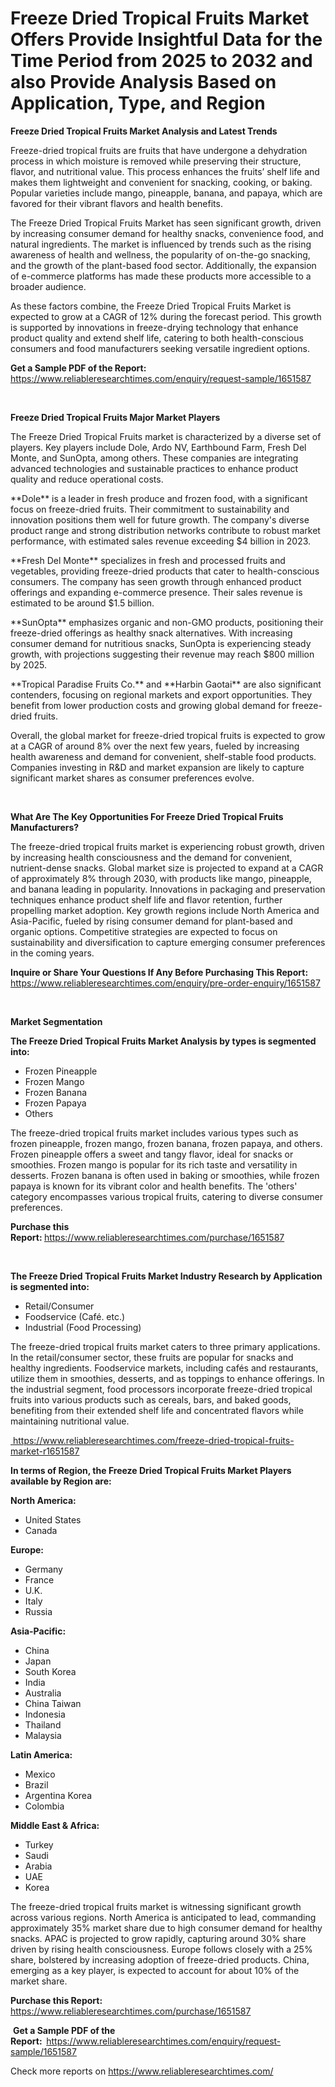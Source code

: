<p><h1>Freeze Dried Tropical Fruits Market Offers Provide Insightful Data for the Time Period from 2025 to 2032 and also Provide Analysis Based on Application, Type, and Region</h1></p><p><strong>Freeze Dried Tropical Fruits Market Analysis and Latest Trends</strong></p>
<p><p>Freeze-dried tropical fruits are fruits that have undergone a dehydration process in which moisture is removed while preserving their structure, flavor, and nutritional value. This process enhances the fruits’ shelf life and makes them lightweight and convenient for snacking, cooking, or baking. Popular varieties include mango, pineapple, banana, and papaya, which are favored for their vibrant flavors and health benefits.</p><p>The Freeze Dried Tropical Fruits Market has seen significant growth, driven by increasing consumer demand for healthy snacks, convenience food, and natural ingredients. The market is influenced by trends such as the rising awareness of health and wellness, the popularity of on-the-go snacking, and the growth of the plant-based food sector. Additionally, the expansion of e-commerce platforms has made these products more accessible to a broader audience.</p><p>As these factors combine, the Freeze Dried Tropical Fruits Market is expected to grow at a CAGR of 12% during the forecast period. This growth is supported by innovations in freeze-drying technology that enhance product quality and extend shelf life, catering to both health-conscious consumers and food manufacturers seeking versatile ingredient options.</p></p>
<p><strong>Get a Sample PDF of the Report:&nbsp;</strong> <a href="https://www.reliableresearchtimes.com/enquiry/request-sample/1651587?utm_campaign=2956&utm_medium=2&utm_source=Github&utm_content=ia&utm_term=23032025&utm_id=freeze-dried-tropical-fruits">https://www.reliableresearchtimes.com/enquiry/request-sample/1651587</a></p>
<p>&nbsp;</p>
<p><strong>Freeze Dried Tropical Fruits Major Market Players</strong></p>
<p><p>The Freeze Dried Tropical Fruits market is characterized by a diverse set of players. Key players include Dole, Ardo NV, Earthbound Farm, Fresh Del Monte, and SunOpta, among others. These companies are integrating advanced technologies and sustainable practices to enhance product quality and reduce operational costs.</p><p>**Dole** is a leader in fresh produce and frozen food, with a significant focus on freeze-dried fruits. Their commitment to sustainability and innovation positions them well for future growth. The company's diverse product range and strong distribution networks contribute to robust market performance, with estimated sales revenue exceeding $4 billion in 2023.</p><p>**Fresh Del Monte** specializes in fresh and processed fruits and vegetables, providing freeze-dried products that cater to health-conscious consumers. The company has seen growth through enhanced product offerings and expanding e-commerce presence. Their sales revenue is estimated to be around $1.5 billion.</p><p>**SunOpta** emphasizes organic and non-GMO products, positioning their freeze-dried offerings as healthy snack alternatives. With increasing consumer demand for nutritious snacks, SunOpta is experiencing steady growth, with projections suggesting their revenue may reach $800 million by 2025.</p><p>**Tropical Paradise Fruits Co.** and **Harbin Gaotai** are also significant contenders, focusing on regional markets and export opportunities. They benefit from lower production costs and growing global demand for freeze-dried fruits.</p><p>Overall, the global market for freeze-dried tropical fruits is expected to grow at a CAGR of around 8% over the next few years, fueled by increasing health awareness and demand for convenient, shelf-stable food products. Companies investing in R&D and market expansion are likely to capture significant market shares as consumer preferences evolve.</p></p>
<p>&nbsp;</p>
<p><strong>What Are The Key Opportunities For Freeze Dried Tropical Fruits Manufacturers?</strong></p>
<p><p>The freeze-dried tropical fruits market is experiencing robust growth, driven by increasing health consciousness and the demand for convenient, nutrient-dense snacks. Global market size is projected to expand at a CAGR of approximately 8% through 2030, with products like mango, pineapple, and banana leading in popularity. Innovations in packaging and preservation techniques enhance product shelf life and flavor retention, further propelling market adoption. Key growth regions include North America and Asia-Pacific, fueled by rising consumer demand for plant-based and organic options. Competitive strategies are expected to focus on sustainability and diversification to capture emerging consumer preferences in the coming years.</p></p>
<p><strong>Inquire or Share Your Questions If Any Before Purchasing This Report:</strong> <a href="https://www.reliableresearchtimes.com/enquiry/pre-order-enquiry/1651587?utm_campaign=2956&utm_medium=2&utm_source=Github&utm_content=ia&utm_term=23032025&utm_id=freeze-dried-tropical-fruits">https://www.reliableresearchtimes.com/enquiry/pre-order-enquiry/1651587</a></p>
<p>&nbsp;</p>
<p><strong>Market Segmentation</strong></p>
<p><strong>The Freeze Dried Tropical Fruits Market Analysis by types is segmented into:</strong></p>
<p><ul><li>Frozen Pineapple</li><li>Frozen Mango</li><li>Frozen Banana</li><li>Frozen Papaya</li><li>Others</li></ul></p>
<p><p>The freeze-dried tropical fruits market includes various types such as frozen pineapple, frozen mango, frozen banana, frozen papaya, and others. Frozen pineapple offers a sweet and tangy flavor, ideal for snacks or smoothies. Frozen mango is popular for its rich taste and versatility in desserts. Frozen banana is often used in baking or smoothies, while frozen papaya is known for its vibrant color and health benefits. The 'others' category encompasses various tropical fruits, catering to diverse consumer preferences.</p></p>
<p><strong>Purchase this Report:&nbsp;</strong><a href="https://www.reliableresearchtimes.com/purchase/1651587?utm_campaign=2956&utm_medium=2&utm_source=Github&utm_content=ia&utm_term=23032025&utm_id=freeze-dried-tropical-fruits">https://www.reliableresearchtimes.com/purchase/1651587</a></p>
<p>&nbsp;</p>
<p><strong>The Freeze Dried Tropical Fruits Market Industry Research by Application is segmented into:</strong></p>
<p><ul><li>Retail/Consumer</li><li>Foodservice (Café. etc.)</li><li>Industrial (Food Processing)</li></ul></p>
<p><p>The freeze-dried tropical fruits market caters to three primary applications. In the retail/consumer sector, these fruits are popular for snacks and healthy ingredients. Foodservice markets, including cafés and restaurants, utilize them in smoothies, desserts, and as toppings to enhance offerings. In the industrial segment, food processors incorporate freeze-dried tropical fruits into various products such as cereals, bars, and baked goods, benefiting from their extended shelf life and concentrated flavors while maintaining nutritional value.</p></p>
<p><a href="https://www.reliableresearchtimes.com/freeze-dried-tropical-fruits-market-r1651587?utm_campaign=2956&utm_medium=2&utm_source=Github&utm_content=ia&utm_term=23032025&utm_id=freeze-dried-tropical-fruits">&nbsp;https://www.reliableresearchtimes.com/freeze-dried-tropical-fruits-market-r1651587</a></p>
<p><strong>In terms of Region, the Freeze Dried Tropical Fruits Market Players available by Region are:</strong></p>
<p>
    <p> <strong> North America: </strong>
        <ul>
            <li>United States</li>
            <li>Canada</li>
        </ul>
        </p> 
    <p> <strong> Europe: </strong>
        <ul>
            <li>Germany</li>
            <li>France</li>
            <li>U.K.</li>
            <li>Italy</li>
            <li>Russia</li>
        </ul>
        </p> 
    <p> <strong> Asia-Pacific: </strong>
        <ul>
            <li>China</li>
            <li>Japan</li>
            <li>South Korea</li>
            <li>India</li>
            <li>Australia</li>
            <li>China Taiwan</li>
            <li>Indonesia</li>
            <li>Thailand</li>
            <li>Malaysia</li>
        </ul>
        </p> 
    <p> <strong> Latin America: </strong>
        <ul>
            <li>Mexico</li>
            <li>Brazil</li>
            <li>Argentina Korea</li>
            <li>Colombia</li>
        </ul>
        </p> 
    <p> <strong> Middle East & Africa: </strong>
        <ul>
            <li>Turkey</li>
            <li>Saudi</li>
            <li>Arabia</li>
            <li>UAE</li>
            <li>Korea</li>
        </ul>
    </p>
    </p>
<p><p>The freeze-dried tropical fruits market is witnessing significant growth across various regions. North America is anticipated to lead, commanding approximately 35% market share due to high consumer demand for healthy snacks. APAC is projected to grow rapidly, capturing around 30% share driven by rising health consciousness. Europe follows closely with a 25% share, bolstered by increasing adoption of freeze-dried products. China, emerging as a key player, is expected to account for about 10% of the market share.</p></p>
<p><strong>Purchase this Report: </strong><a href="https://www.reliableresearchtimes.com/purchase/1651587?utm_campaign=2956&utm_medium=2&utm_source=Github&utm_content=ia&utm_term=23032025&utm_id=freeze-dried-tropical-fruits">https://www.reliableresearchtimes.com/purchase/1651587</a></p>
<p>&nbsp;<strong>Get a Sample PDF of the Report:&nbsp;&nbsp;</strong><a href="https://www.reliableresearchtimes.com/enquiry/request-sample/1651587?utm_campaign=2956&utm_medium=2&utm_source=Github&utm_content=ia&utm_term=23032025&utm_id=freeze-dried-tropical-fruits">https://www.reliableresearchtimes.com/enquiry/request-sample/1651587</a></p>
<p><strong></strong></p>
<p>Check more reports on <a href="https://www.reliableresearchtimes.com/?utm_campaign=2956&utm_medium=2&utm_source=Github&utm_content=ia&utm_term=23032025&utm_id=freeze-dried-tropical-fruits">https://www.reliableresearchtimes.com/</a></p>